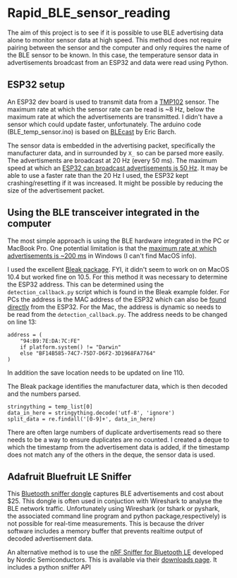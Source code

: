 # Rapid_BLE_sensor_reading
The aim of this project is to see if it is possible to use BLE advertising data alone to monitor sensor data at high speed. This method does not require pairing between the sensor and the computer and only requires the name of the BLE sensor to be known. In this case, the temperature sensor data in advertisements broadcast from an ESP32 and data were read using Python.

## ESP32 setup
An ESP32 dev board is used to transmit data from a [TMP102](https://www.sparkfun.com/products/13314) sensor. The maximum rate at which the sensor rate can be read is ~8 Hz, below the maximum rate at which the advertisements are transmitted. I didn't have a sensor which could update faster, unfortunately.  The arduino code (BLE_temp_sensor.ino) is based on [BLEcast](https://github.com/ericbarch/BLECast) by Eric Barch. 

The sensor data is embedded in the advertising packet, specifically the manufacturer data, and in surrounded by `X_` so can be parsed more easily. The advertisments are broadcast at 20 Hz (every 50 ms). The maximum speed at which an [ESP32 can broadcast advertisements is 50 Hz](https://www.lucadentella.it/en/2018/03/26/esp32-33-ble-advertising/). It may be able to use a faster rate than the 20 Hz I used, the ESP32 kept crashing/resetting if it was increased. It might be possible by reducing the size of the advertisement packet. 

## Using the BLE transceiver integrated in the computer
The most simple approach is using the BLE hardware integrated in the PC or MacBook Pro. One potential limitation is that the [maximum rate at which advertisements is ~200 ms](https://stackoverflow.com/questions/37307301/ble-scan-interval-windows-10/37328965) in Windows (I can't find MacOS info). 

I used the excellent [Bleak package](https://github.com/hbldh/bleak). FYI, it didn't seem to work on on MacOS 10.4 but worked fine on 10.5. For this method it was necessary to determine the ESP32 address. This can be determined using the `detection_callback.py` script which is found in the Bleak example folder. For PCs the address is the MAC address of the ESP32 which can also be [found directly](https://randomnerdtutorials.com/get-change-esp32-esp8266-mac-address-arduino/) from the ESP32. For the Mac, the address is dynamic so needs to be read from the `detection_callback.py`. The address needs to be changed on line 13:
```
address = (
    "94:B9:7E:DA:7C:FE"
    if platform.system() != "Darwin"
    else "BF14B585-74C7-75D7-D6F2-3D1968FA7764"
)
```

In addition the save location needs to be updated on line 110.

The Bleak package identifies the manufacturer data, which is then decoded and the numbers parsed.
```
stringything = temp_list[0]
data_in_here = stringything.decode('utf-8', 'ignore')
split_data = re.findall('[0-9]+', data_in_here)
```

There are often large numbers of duplicate ardvertisements read so there needs to be a way to ensure duplicates are no counted. I created a deque to which the timestamp from the advertisement data is added, if the timestamp does not match any of the others in the deque, the sensor data is used. 

## Adafruit Bluefruit LE Sniffer
This [Bluetooth sniffer dongle](https://www.adafruit.com/product/2269) captures BLE advertisements and cost about $25. This dongle is often used in conjuction with Wireshark to analyse the BLE network traffic. Unfortunately using Wireshark (or tshark or pyshark, the associated command line program and python package,respectively) is not possible for real-time measurements. This is because the driver software includes a memory buffer that prevents realtime output of decoded advertisement data. 

An alternative method is to use the [nRF Sniffer for Bluetooth LE](https://www.nordicsemi.com/Products/Development-tools/nRF-Sniffer-for-Bluetooth-LE) developed by Nordic Semiconductors. This is available via their [downloads page](https://www.nordicsemi.com/Products/Development-tools/nRF-Sniffer-for-Bluetooth-LE/Download?lang=en#infotabs). It includes a python sniffer API 
